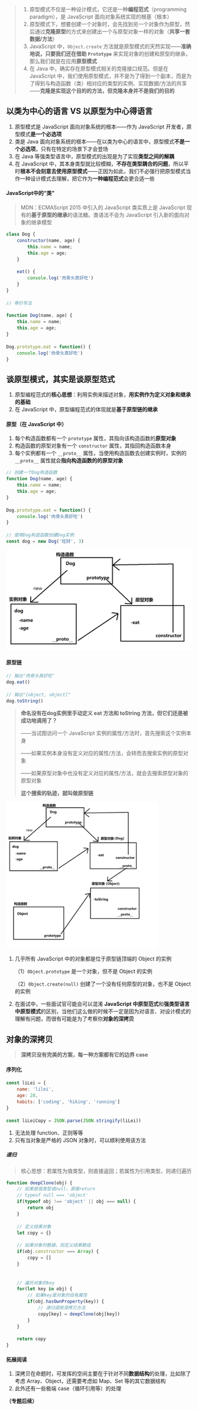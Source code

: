 > 1. 原型模式不仅是一种设计模式，它还是一种**编程范式**（programming paradigm），是 JavaScript 面向对象系统实现的根基（根本）
> 2. 原型模式下，想要创建一个对象时，会先找到另一个对象作为原型，然后通过**克隆原型**的方式来创建出一个与原型对象一样的对象（**共享一套数据/方法**）
> 3. JavaScript 中，`Object.create` 方法就是原型模式的天然实现——**准确地说，只要我们还在借助 `Prototype`** 来实现对象的创建和原型的继承，那么我们就是在应用**原型模式**
> 4. 在 Java 中，确实存在原型模式相关的克隆接口规范。但是在 JavaScript 中，我们使用原型模式，并不是为了得到一个副本，而是为了得到与构造函数（类）相对应的类型的实例、实现数据/方法的共享——**克隆是实现这个目的的方法，但克隆本身并不是我们的目的**

## 以类为中心的语言 VS 以原型为中心得语言

1. 原型模式是 JavaScript 面向对象系统的根本——作为 JavaScript 开发者，原型模式**是一个必选项**
2. 类是 Java 面向对象系统的根本——在以类为中心的语言中，原型模式**不是一个必选项**，只有在特定的场景下才会登场
3. 在 Java 等强类型语言中，原型模式的出现是为了实现**类型之间的解耦**
4. 在 JavaScript 中，其本身类型就比较模糊，**不存在类型耦合的问题**，所以平时**根本不会刻意去使用原型模式**——正因为如此，我们不必强行把原型模式当作一种设计模式去理解，把它作为**一种编程范式**会更合适一些

#### JavaScript中的“类”

> MDN：ECMAScript 2015 中引入的 JavaScript 类实质上是 JavaScript 现有的**基于原型的继承**的语法糖。类语法不会为 JavaScript 引入新的面向对象的继承模型

```js
class Dog {
    constructor(name, age) {
        this.name = name;
        this.age = age;
    }
    
    eat() {
        console.log('肉骨头真好吃')
    }
}

// 等价写法

function Dog(name, age) {
    this.name = name;
    this.age = age;
}

Dog.prototype.eat = function() {
    console.log('肉骨头真好吃')
}
```

## 谈原型模式，其实是谈原型范式

1. 原型编程范式的**核心思想**：利用实例来描述对象，**用实例作为定义对象和继承的基础**
2. 在 JavaScript 中，原型编程范式的体现就是**基于原型链的继承**

#### 原型（在 JavaScript 中）

1. 每个构造函数都有一个 `prototype` 属性，其指向该构造函数的**原型对象**
2. 构造函数的原型对象有一个 `constructor` 属性，其指回构造函数本身
3. 每个实例都有一个 `__proto__` 属性，当使用构造函数去创建实例时，实例的 `__proto__` 属性就会**指向构造函数的的原型对象**

```js
// 创建一个Dog构造函数
function Dog(name, age) {
    this.name = name;
    this.age = age;
}

Dog.prototype.eat = function() {
    console.log('肉骨头真好吃')
}

// 使用Dog构造函数创建Dog实例
const dog = new Dog('旺财', 3)
```

<img src="../../image/原型.png" style="zoom:50%;" />

#### 原型链

```js
// 输出"肉骨头真好吃"
dog.eat()

// 输出"[object, object]"
dog.toString()
```

> **命名没有在dog实例里手动定义 eat 方法和 toString 方法，但它们还是被成功地调用了？**
>
> ——当试图访问一个 JavaScript 实例的属性/方法时，首先搜索这个实例本身
>
> ——如果实例本身没有定义对应的属性/方法，会转而去搜索实例的原型对象
>
> ——如果原型对象中也没有定义对应的属性/方法，就会去搜索原型对象的原型对象
>
> **这个搜索的轨迹，就叫做原型链**

<img src="../../image/原型链.png" style="zoom:40%;" />

1. 几乎所有 JavaScript 中的对象都是位于原型链顶端的 Object 的实例

   （1）`Object.prototype` 是一个对象，但不是 Object 的实例

   （2）`Object.create(null)` 创建了一个没有任何原型的对象，也不是 Object 的实例

2. 在面试中，一些面试官可能会可以混淆 **JavaScript 中原型范式**和**强类型语言中原型模式**的区别，当他们这么做的时候不一定是因为对语言、对设计模式的理解有问题，而很有可能是为了考察你**对象的深拷贝**

## 对象的深拷贝

> **深拷贝没有完美的方案，每一种方案都有它的边界 case**

#### 序列化

```js
const liLei = {
    name: 'lilei',
    age: 28,
    habits: ['coding', 'hiking', 'running']
}

const liLeiCopy = JSON.parse(JSON.stringify(liLei))
```

1. 无法处理 function、正则等等
2. 只有当对象是严格的 JSON 对象时，可以顺利使用该方法

##### 递归

> 核心思想：若属性为值类型，则直接返回；若属性为引用类型，则递归遍历

```js
function deepClone(obj) {
    // 如果是值类型或null，直接return
    // typeof null === 'object'
    if(typeof obj !== 'object' || obj === null) {
        return obj
    }
    
    // 定义结果对象
    let copy = {}
    
    // 如果对象时数据，则定义结果数组
    if(obj.constructor === Array) {
        copy = []
    }
    
    
    // 遍历对象的key
    for(let key in obj) {
        // 如果key是对象的自有属性
        if(obj.hasOwnProperty(key)) {
            // 递归调用深拷贝方法
            copy[key] = deepClone(obj[key])
        }
    }
    
    return copy
}
```

#### 拓展阅读

1. 深拷贝在命题时，可发挥的空间主要在于针对不同**数据结构**的处理，比如除了考虑 Array、Object，还需要考虑如 Map、Set 等的其它数据结构
2. 此外还有一些极端 case（循环引用等）的处理

**（专题后续）**

